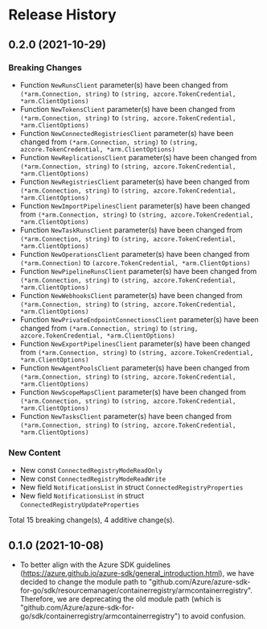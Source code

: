 # Release History

## 0.2.0 (2021-10-29)
### Breaking Changes

- Function `NewRunsClient` parameter(s) have been changed from `(*arm.Connection, string)` to `(string, azcore.TokenCredential, *arm.ClientOptions)`
- Function `NewTokensClient` parameter(s) have been changed from `(*arm.Connection, string)` to `(string, azcore.TokenCredential, *arm.ClientOptions)`
- Function `NewConnectedRegistriesClient` parameter(s) have been changed from `(*arm.Connection, string)` to `(string, azcore.TokenCredential, *arm.ClientOptions)`
- Function `NewReplicationsClient` parameter(s) have been changed from `(*arm.Connection, string)` to `(string, azcore.TokenCredential, *arm.ClientOptions)`
- Function `NewRegistriesClient` parameter(s) have been changed from `(*arm.Connection, string)` to `(string, azcore.TokenCredential, *arm.ClientOptions)`
- Function `NewImportPipelinesClient` parameter(s) have been changed from `(*arm.Connection, string)` to `(string, azcore.TokenCredential, *arm.ClientOptions)`
- Function `NewTaskRunsClient` parameter(s) have been changed from `(*arm.Connection, string)` to `(string, azcore.TokenCredential, *arm.ClientOptions)`
- Function `NewOperationsClient` parameter(s) have been changed from `(*arm.Connection)` to `(azcore.TokenCredential, *arm.ClientOptions)`
- Function `NewPipelineRunsClient` parameter(s) have been changed from `(*arm.Connection, string)` to `(string, azcore.TokenCredential, *arm.ClientOptions)`
- Function `NewWebhooksClient` parameter(s) have been changed from `(*arm.Connection, string)` to `(string, azcore.TokenCredential, *arm.ClientOptions)`
- Function `NewPrivateEndpointConnectionsClient` parameter(s) have been changed from `(*arm.Connection, string)` to `(string, azcore.TokenCredential, *arm.ClientOptions)`
- Function `NewExportPipelinesClient` parameter(s) have been changed from `(*arm.Connection, string)` to `(string, azcore.TokenCredential, *arm.ClientOptions)`
- Function `NewAgentPoolsClient` parameter(s) have been changed from `(*arm.Connection, string)` to `(string, azcore.TokenCredential, *arm.ClientOptions)`
- Function `NewScopeMapsClient` parameter(s) have been changed from `(*arm.Connection, string)` to `(string, azcore.TokenCredential, *arm.ClientOptions)`
- Function `NewTasksClient` parameter(s) have been changed from `(*arm.Connection, string)` to `(string, azcore.TokenCredential, *arm.ClientOptions)`

### New Content

- New const `ConnectedRegistryModeReadOnly`
- New const `ConnectedRegistryModeReadWrite`
- New field `NotificationsList` in struct `ConnectedRegistryProperties`
- New field `NotificationsList` in struct `ConnectedRegistryUpdateProperties`

Total 15 breaking change(s), 4 additive change(s).


## 0.1.0 (2021-10-08)
- To better align with the Azure SDK guidelines (https://azure.github.io/azure-sdk/general_introduction.html), we have decided to change the module path to "github.com/Azure/azure-sdk-for-go/sdk/resourcemanager/containerregistry/armcontainerregistry". Therefore, we are deprecating the old module path (which is "github.com/Azure/azure-sdk-for-go/sdk/containerregistry/armcontainerregistry") to avoid confusion.